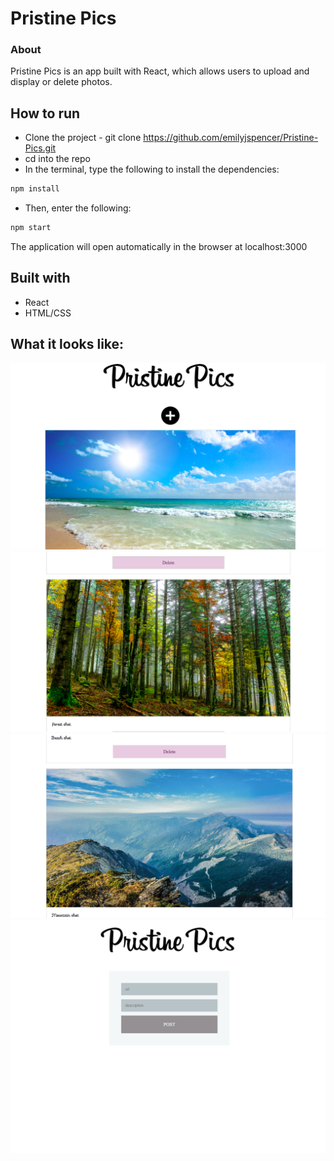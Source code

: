 # Pristine Pics

### About

Pristine Pics is an app built with React, which allows users to upload and display or delete photos.

## How to run 

* Clone the project - git clone https://github.com/emilyjspencer/Pristine-Pics.git
* cd into the repo
* In the terminal, type the following to install the dependencies:
```html
npm install
```
* Then, enter the following:
```html
npm start
```
The application will open automatically in the browser at localhost:3000


## Built with

* React
* HTML/CSS

## What it looks like:

![beach](beach.png)
![woods](woods.png)
![mountains](mountains.png)
![uploadphoto](pristinepics_uploadphoto.png)





